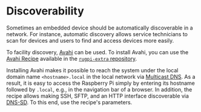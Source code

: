 # Discoverability

Sometimes an embedded device should be automatically discoverable in a network.
For instance, automatic discovery allows service technicians to scan for devices and users to find and access devices more easily.

To facility discovery, [Avahi](https://www.avahi.org/) can be used.
To install Avahi, you can use the [Avahi Recipe](https://github.com/silitics/rugpi-extra/tree/main/recipes/avahi) available in the [`rugpi-extra` repository](https://github.com/silitics/rugpi-extra/tree/main).

Installing Avahi makes it possible to reach the system under the local domain name `<hostname>.local` in the local network via [Multicast DNS](https://datatracker.ietf.org/doc/html/rfc6762).
As a result, it is easy to access the Raspberry Pi simply by entering its hostname followed by `.local`, e.g., in the navigation bar of a browser.
In addition, the recipe allows making SSH, SFTP, and an HTTP interface discoverable via [DNS-SD](https://datatracker.ietf.org/doc/html/rfc6763).
To this end, use the recipe's parameters.
